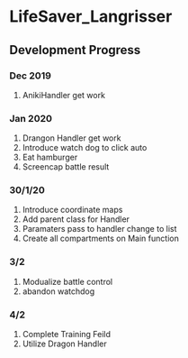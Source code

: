 # LifeSaver_Langrisser

## Development Progress

### Dec 2019
1. AnikiHandler get work

### Jan 2020
1. Drangon Handler get work
2. Introduce watch dog to click auto
3. Eat hamburger
4. Screencap battle result

### 30/1/20
1. Introduce coordinate maps
2. Add parent class for Handler
3. Paramaters pass to handler change to list
4. Create all compartments on Main function

### 3/2
1. Modualize battle control
2. abandon watchdog 

### 4/2
1. Complete Training Feild
2. Utilize Dragon Handler
